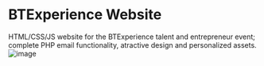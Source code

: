# BTExperience Website
HTML/CSS/JS website for the BTExperience talent and entrepreneur event; complete PHP email functionality, atractive design and personalized assets.
![image](https://user-images.githubusercontent.com/25535866/171750938-29a34cf9-58a9-46eb-b1aa-f4d9f777617c.png)
